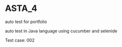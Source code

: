 # ASTA_4
auto test for portfolio

auto test in Java language using cucumber and selenide

Test case: 002
